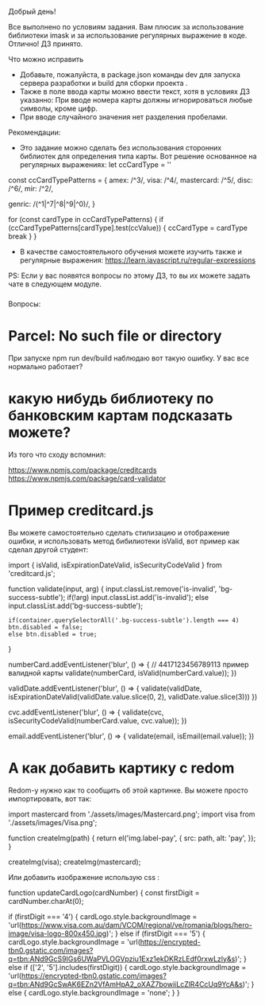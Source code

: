 Добрый день!

Все выполнено по условиям задания. Вам плюсик за использование библиотеки imask и за использование регулярных выражение в коде. Отлично! ДЗ принято.

Что можно исправить
- Добавьте, пожалуйста, в package.json команды dev для запуска сервера разработки и build для сборки проекта .
- Также в поле ввода карты можно ввести текст, хотя в условиях ДЗ указанно:
При вводе номера карты должны игнорироваться любые символы, кроме цифр.
- При вводе случайного значения нет разделения пробелами.


Рекомендации:
- Это задание можно сделать без использования сторонних библиотек для определения типа карты. Вот решение основанное на регулярных выражениях:
let ccCardType = ''

const ccCardTypePatterns = {
  amex: /^3/,
  visa: /^4/,
  mastercard: /^5/,
  disc: /^6/,
  mir: /^2/,

  genric: /(^1|^7|^8|^9|^0)/,
}

for (const cardType in ccCardTypePatterns) {
  if (ccCardTypePatterns[cardType].test(ccValue)) {
    ccCardType = cardType
    break
  }
}


- В качестве самостоятельного обучения можете изучить также и регулярные выражения:
https://learn.javascript.ru/regular-expressions

PS: Если у вас появятся вопросы по этому ДЗ, то вы их можете задать чате в следующем модуле.


###
Вопросы:

# Parcel: No such file or directory
При запуске npm run dev/build  наблюдаю вот такую ошибку. У вас все нормально работает?


# какую нибудь библиотеку по банковским картам подсказать можете?
Из того что сходу вспомнил:

https://www.npmjs.com/package/creditcards
https://www.npmjs.com/package/card-validator

# Пример creditcard.js
Вы можете самостоятельно сделать стилизацию и отображение ошибки, и использовать метод бибилиотеки isValid, вот пример как сделал другой студент:

import { isValid, isExpirationDateValid, isSecurityCodeValid } from 'creditcard.js';

function validate(input, arg) {
    input.classList.remove('is-invalid', 'bg-success-subtle');
    if(!arg) input.classList.add('is-invalid');
    else input.classList.add('bg-success-subtle');

    if(container.querySelectorAll('.bg-success-subtle').length === 4) btn.disabled = false;
    else btn.disabled = true;
  }


  numberCard.addEventListener('blur', () => {
    // 4417123456789113 пример валидной карты
    validate(numberCard, isValid(numberCard.value));
  })

  validDate.addEventListener('blur', () => {
    validate(validDate, isExpirationDateValid(validDate.value.slice(0, 2), validDate.value.slice(3)))
  })

  cvc.addEventListener('blur', () => {
    validate(cvc, isSecurityCodeValid(numberCard.value, cvc.value));
  })

  email.addEventListener('blur', () => {
    validate(email, isEmail(email.value));
  })


# А как добавить картику с redom
Redom-у нужно как то сообщить об этой картинке. Вы можете просто импортировать, вот так:

import mastercard from './assets/images/Mastercard.png';
import visa from './assets/images/Visa.png';

function createImg(path) {
  return el('img.label-pay', {
    src: path,
    alt: 'pay',
  });
}

createImg(visa);
createImg(mastercard);


Или добавить изображение использую css :

function updateCardLogo(cardNumber) {
  const firstDigit = cardNumber.charAt(0);

  if (firstDigit === '4') {
    cardLogo.style.backgroundImage = 'url(https://www.visa.com.au/dam/VCOM/regional/ve/romania/blogs/hero-image/visa-logo-800x450.jpg)';
  } else if (firstDigit === '5') {
    cardLogo.style.backgroundImage = 'url(https://encrypted-tbn0.gstatic.com/images?q=tbn:ANd9GcS9IGs6UWaPVLOGVpziu1Exz1ekDKRzLEdf0rxwLzly&s)';
  } else if (['2', '5'].includes(firstDigit)) {
    cardLogo.style.backgroundImage = 'url(https://encrypted-tbn0.gstatic.com/images?q=tbn:ANd9GcSwAK6EZn2VfAmHpA2_oXAZ7bowiiLcZlR4CcUq9YcA&s)';
  } else {
    cardLogo.style.backgroundImage = 'none';
  }
}
